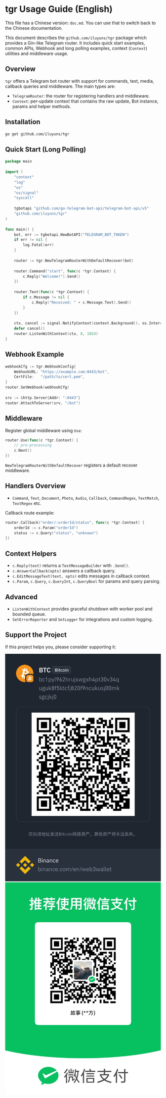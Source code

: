 <!--
Package tgr usage documentation (English)
This file provides examples and API reference for the Telegram router implemented in pkg/tgr.
-->

# tgr Usage Guide (English)

This file has a Chinese version: `doc.md`. You can use that to switch back to the Chinese documentation.

This document describes the `github.com/iluyuns/tgr` package which provides a Gin-like Telegram router. It includes quick start examples, common APIs, Webhook and long polling examples, context (`Context`) utilities and middleware usage.

## Overview

`tgr` offers a Telegram bot router with support for commands, text, media, callback queries and middleware. The main types are:

- `TelegramRouter`: the router for registering handlers and middleware.
- `Context`: per-update context that contains the raw update, Bot instance, params and helper methods.

## Installation

```bash
go get github.com/iluyuns/tgr
```

## Quick Start (Long Polling)

```go
package main

import (
    "context"
    "log"
    "os"
    "os/signal"
    "syscall"

    tgbotapi "github.com/go-telegram-bot-api/telegram-bot-api/v5"
    "github.com/iluyuns/tgr"
)

func main() {
    bot, err := tgbotapi.NewBotAPI("TELEGRAM_BOT_TOKEN")
    if err != nil {
        log.Fatal(err)
    }

    router := tgr.NewTelegramRouterWithDefaultRecover(bot)

    router.Command("start", func(c *tgr.Context) {
        c.Reply("Welcome!").Send()
    })

    router.Text(func(c *tgr.Context) {
        if c.Message != nil {
            c.Reply("Received: " + c.Message.Text).Send()
        }
    })

    ctx, cancel := signal.NotifyContext(context.Background(), os.Interrupt, syscall.SIGTERM)
    defer cancel()
    router.ListenWithContext(ctx, 8, 1024)
}
```

## Webhook Example

```go
webhookCfg := tgr.WebhookConfig{
    WebhookURL: "https://example.com:8443/bot",
    CertFile:   "/path/to/cert.pem",
}
router.SetWebhook(webhookCfg)

srv := &http.Server{Addr: ":8443"}
router.AttachToServer(srv, "/bot")
```

## Middleware

Register global middleware using `Use`:

```go
router.Use(func(c *tgr.Context) {
    // pre-processing
    c.Next()
})
```

`NewTelegramRouterWithDefaultRecover` registers a default recover middleware.

## Handlers Overview

- `Command`, `Text`, `Document`, `Photo`, `Audio`, `Callback`, `CommandRegex`, `TextMatch`, `TextRegex` etc.

Callback route example:

```go
router.Callback("order/:orderId/status", func(c *tgr.Context) {
    orderId := c.Param("orderId")
    status := c.Query("status", "unknown")
})
```

## Context Helpers

- `c.Reply(text)` returns a `TextMessageBuilder` with `.Send()`.
- `c.AnswerCallback(opts)` answers a callback query.
- `c.EditMessageText(text, opts)` edits messages in callback context.
- `c.Param`, `c.Query`, `c.QueryInt`, `c.QueryBool` for params and query parsing.

## Advanced

- `ListenWithContext` provides graceful shutdown with worker pool and bounded queue.
- `SetErrorReporter` and `SetLogger` for integrations and custom logging.

## Support the Project

If this project helps you, please consider supporting it:

![BTC Support](docs/btc.jpeg)
![WeChat Support](docs/wechat.jpg)



